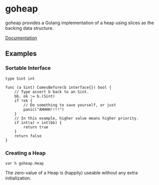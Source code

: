 # goheap

goheap provides a Golang implementation of a heap using
slices as the backing data structure.

[Documentation](http://godoc.org/github.com/RMMoreton/goheap)

## Examples

### Sortable Interface

	type Sint int

	func (a Sint) ComesBefore(b interface{}) bool {
		// Type assert b back to an Sint.
		bb, ok := b.(Sint)
		if !ok {
			// Do something to save yourself, or just
			panic("AHHHH!!!!")
		}
		// In this example, higher value means higher priority.
		if int(a) > int(bb) {
			return true
		}
		return false
	}

### Creating a Heap

	var h goheap.Heap

The zero-value of a Heap is (happily) useable without any extra initialization.